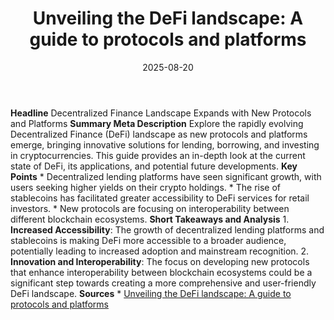 ﻿---
title: 'Unveiling the DeFi landscape: A guide to protocols and platforms'
date: '2025-08-20'
category: Markets
summary: ''
slug: unveiling the defi landscape a guide to protocols and platfo
source_urls:
- https://okcoinacademy.wpcomstaging.com/en/2024/08/18/unveiling-the-defi-landscape
seo:
  title: 'Unveiling the DeFi landscape: A guide to protocols and platforms | Hash
    n Hedge'
  description: ''
  keywords:
  - news
  - markets
  - brief
---

**Headline** Decentralized Finance Landscape Expands with New Protocols and Platforms  **Summary Meta Description** Explore the rapidly evolving Decentralized Finance (DeFi) landscape as new protocols and platforms emerge, bringing innovative solutions for lending, borrowing, and investing in cryptocurrencies. This guide provides an in-depth look at the current state of DeFi, its applications, and potential future developments.  **Key Points**  * Decentralized lending platforms have seen significant growth, with users seeking higher yields on their crypto holdings. * The rise of stablecoins has facilitated greater accessibility to DeFi services for retail investors. * New protocols are focusing on interoperability between different blockchain ecosystems.  **Short Takeaways and Analysis**  1. **Increased Accessibility**: The growth of decentralized lending platforms and stablecoins is making DeFi more accessible to a broader audience, potentially leading to increased adoption and mainstream recognition. 2. **Innovation and Interoperability**: The focus on developing new protocols that enhance interoperability between blockchain ecosystems could be a significant step towards creating a more comprehensive and user-friendly DeFi landscape.  **Sources** * [Unveiling the DeFi landscape: A guide to protocols and platforms](https://okcoinacademy.wpcomstaging.com/en/2024/08/18/unveiling-the-defi-landscape) 
